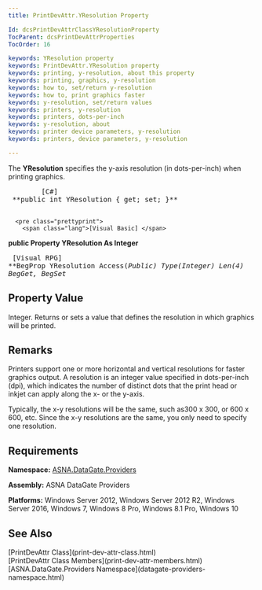```yaml
---
title: PrintDevAttr.YResolution Property

Id: dcsPrintDevAttrClassYResolutionProperty
TocParent: dcsPrintDevAttrProperties
TocOrder: 16

keywords: YResolution property
keywords: PrintDevAttr.YResolution property
keywords: printing, y-resolution, about this property
keywords: printing, graphics, y-resolution
keywords: how to, set/return y-resolution
keywords: how to, print graphics faster
keywords: y-resolution, set/return values
keywords: printers, y-resolution
keywords: printers, dots-per-inch
keywords: y-resolution, about
keywords: printer device parameters, y-resolution
keywords: printers, device parameters, y-resolution

---
```


The **YResolution** specifies the y-axis resolution (in dots-per-inch) when printing graphics.
<pre class="prettyprint">
        <span class="lang">[C#]</span>
 **public int YResolution { get; set; }** 
      </pre>
      <pre class="prettyprint">
        <span class="lang">[Visual Basic] </span>
 **public Property YResolution As Integer** 
      </pre>
      <pre class="prettyprint">
        <span class="lang">[Visual RPG]</span>
 **BegProp YResolution Access(*Public) Type(*Integer) Len(4)
   BegGet,    BegSet** 
      </pre>

## Property Value

Integer. Returns or sets a value that defines the resolution in which graphics will be printed. 
## Remarks

Printers support one or more horizontal and vertical resolutions for faster graphics output. A resolution is an integer value specified in dots-per-inch (dpi), which indicates the number of distinct dots that the print head or inkjet can apply along the x- or the y-axis.

Typically, the x-y resolutions will be the same, such as300 x 300, or 600 x 600, etc. Since the x-y resolutions are the same, you only need to specify one resolution.
## Requirements

**Namespace:** [ ASNA.DataGate.Providers](datagate-providers-namespace.html) 

**Assembly:** ASNA DataGate Providers

**Platforms:** Windows Server 2012, Windows Server 2012 R2, Windows Server 2016, Windows 7, Windows 8 Pro, Windows 8.1 Pro, Windows 10
## See Also

<dl />
      [PrintDevAttr Class](print-dev-attr-class.html)
      <br />
      [PrintDevAttr Class Members](print-dev-attr-members.html)
      <br />
      [ASNA.DataGate.Providers Namespace](datagate-providers-namespace.html)

